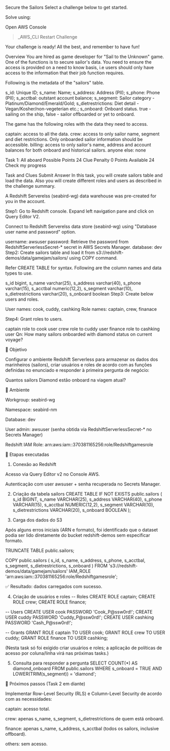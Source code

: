 Secure the Sailors
Select a challenge below to get started.

Solve using:

Open AWS Console
>_AWS_CLI
Restart Challenge

Your challenge is ready!
All the best, and remember to have fun!


Overview
You are hired as game developer for "Sail to the Unknown" game. One of the functions is to secure sailor's data. You need to ensure the access is provided on a need to know basis, i.e users should only have access to the information that their job function requires.

Following is the metadata of the "sailors" table.

s_id: Unique ID; s_name: Name; s_address: Address (PII); s_phone: Phone (PII); s_acctbal: outstant account balance; s_segment: Sailor category - Platinum/Diamond/Emerald/Gold; s_dietrestrictions: Diet detail - Vegan/Kosher/non-vegeterian etc.; s_onboard: Onboard status. true - sailing on the ship, false - sailor offboarded or yet to onboard.

The game has the following roles with the data they need to access.

captain: access to all the data. crew: access to only sailor name, segment and diet restrictions. Only onboarded sailor information should be accessible. billing: access to only sailor's name, address and account balances for both onboard and historical sailors. anyone else: none

Task 1: All aboard
Possible Points
24
Clue Penalty
0
Points Available
24
Check my progress

Task and Clues
Submit Answer
In this task, you will create sailors table and load the data. Also you will create different roles and users as described in the challenge summary.

A Redshift Serverelss (seabird-wg) data warehouse was pre-created for you in the account.

Step1: Go to Redshift console. Expand left navigation pane and click on Query Editor V2.

Connect to Redshift Serverelss data store (seabird-wg) using "Database user name and password" option.

username: awsuser
password: Retrieve the password from RedshiftServerlessSecret-* secret in AWS Secrets Manager.
database: dev
Step2: Create sailors table and load it from s3://redshift-demos/data/gamejam/sailors/ using COPY command.

Refer CREATE TABLE for syntax. Following are the column names and data types to use.

s_id bigint,
s_name varchar(25),
s_address varchar(40),
s_phone varchar(15),
s_acctbal numeric(12,2),
s_segment varchar(10),
s_dietrestrictions varchar(20),
s_onboard boolean 
Step3: Create below users and roles.

User names: cook, cuddy, cashking Role names: captain, crew, finanace

Step4: Grant roles to users.

captain role to cook user
crew role to cuddy user
finance role to cashking user
Qn: How many sailors onboarded with diamond status on current voyage?

🎯 Objetivo

Configurar o ambiente Redshift Serverless para armazenar os dados dos marinheiros (sailors), criar usuários e roles de acordo com as funções definidas no enunciado e responder à primeira pergunta de negócio:

Quantos sailors Diamond estão onboard na viagem atual?

🔹 Ambiente

Workgroup: seabird-wg

Namespace: seabird-nm

Database: dev

User admin: awsuser (senha obtida via RedshiftServerlessSecret-* no Secrets Manager)

Redshift IAM Role: arn:aws:iam::370381165256:role/Redshiftgamesrole

🔹 Etapas executadas
1. Conexão ao Redshift

Acesso via Query Editor v2 no Console AWS.

Autenticação com user awsuser + senha recuperada no Secrets Manager.

2. Criação da tabela sailors
CREATE TABLE IF NOT EXISTS public.sailors (
  s_id               BIGINT,
  s_name             VARCHAR(25),
  s_address          VARCHAR(40),
  s_phone            VARCHAR(15),
  s_acctbal          NUMERIC(12,2),
  s_segment          VARCHAR(10),
  s_dietrestrictions VARCHAR(20),
  s_onboard          BOOLEAN
);

3. Carga dos dados do S3

Após alguns erros iniciais (ARN e formato), foi identificado que o dataset podia ser lido diretamente do bucket redshift-demos sem especificar formato.

TRUNCATE TABLE public.sailors;

COPY public.sailors (
  s_id,
  s_name,
  s_address,
  s_phone,
  s_acctbal,
  s_segment,
  s_dietrestrictions,
  s_onboard
)
FROM 's3://redshift-demos/data/gamejam/sailors'
IAM_ROLE 'arn:aws:iam::370381165256:role/Redshiftgamesrole';


✅ Resultado: dados carregados com sucesso.

4. Criação de usuários e roles
-- Roles
CREATE ROLE captain;
CREATE ROLE crew;
CREATE ROLE finance;

-- Users
CREATE USER cook     PASSWORD 'Cook_P@ssw0rd!';
CREATE USER cuddy    PASSWORD 'Cuddy_P@ssw0rd!';
CREATE USER cashking PASSWORD 'Cash_P@ssw0rd!';

-- Grants
GRANT ROLE captain TO USER cook;
GRANT ROLE crew    TO USER cuddy;
GRANT ROLE finance TO USER cashking;


(Nesta task só foi exigido criar usuários e roles; a aplicação de políticas de acesso por coluna/linha virá nas próximas tasks.)

5. Consulta para responder a pergunta
SELECT COUNT(*) AS diamond_onboard
FROM public.sailors
WHERE s_onboard = TRUE
  AND LOWER(TRIM(s_segment)) = 'diamond';

🔹 Próximos passos (Task 2 em diante)

Implementar Row-Level Security (RLS) e Column-Level Security de acordo com as necessidades:

captain: acesso total.

crew: apenas s_name, s_segment, s_dietrestrictions de quem está onboard.

finance: apenas s_name, s_address, s_acctbal (todos os sailors, inclusive offboard).

others: sem acesso.